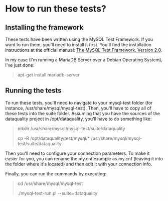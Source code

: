 How to run these tests?
=======================

Installing the framework
------------------------

These tests have been written using the MySQL Test Framework.
If you want to run them, you'll need to install it first.
You'll find the installation instructions at the official manual: [The MySQL Test Framework, Version 2.0](http://downloads.mysql.com/docs/mysqltest-2.0-en.pdf).

In my case (I'm running a MariaDB Server over a Debian Operating System), I've just done:

> apt-get install mariadb-server

Running the tests
-----------------

To run these tests, you'll need to navigate to your mysql-test folder (for instance, /usr/share/mysql/mysql-test).
Then, you'll have to copy all of these tests into the suite folder. Assuming that you have the sources of the
dataquality project in /opt/dataquality, you'll have to do something like:

> mkdir /usr/share/mysql/mysql-test/suite/dataquality
>
> cp -R /opt/dataquality/test/mysql/* /usr/share/mysql/mysql-test/suite/dataquality

Then you'll need to configure your connection parameters. To make it easier for you, you can rename the my.cnf.example
as my.cnf (leaving it into the folder where it's located) and then edit it with your connection info.

Finally, you can run the commands by executing:

> cd /usr/share/mysql/mysql-test
> 
> ./mysql-test-run.pl --suite=dataquality
